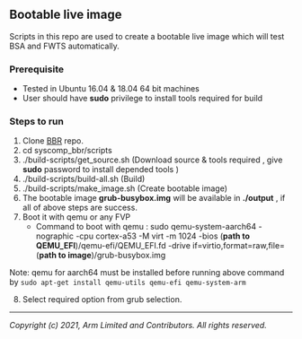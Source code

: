 ## Bootable live image

Scripts in this repo are used to create a bootable live image which will test BSA and FWTS automatically.

### Prerequisite

 - Tested in Ubuntu 16.04 & 18.04 64 bit machines
 - User should have **sudo** privilege to install tools required for build

### Steps to run

 1. Clone [BBR](https://ap-gerrit-1.ap01.arm.com/admin/repos/avk/syscomp_bbr) repo.
 2. cd syscomp_bbr/scripts
 3. ./build-scripts/get_source.sh (Download source & tools required , give **sudo** password to install  depended tools )
 4. ./build-scripts/build-all.sh (Build)
 5. ./build-scripts/make_image.sh (Create bootable image)
 6. The bootable image **grub-busybox.img** will be available in **./output** , if all of above steps are success.
 7. Boot it with qemu or any FVP
      * Command to boot with qemu :
    sudo qemu-system-aarch64 -nographic -cpu cortex-a53 -M virt -m 1024 -bios (**path to QEMU_EFI**)/qemu-efi/QEMU_EFI.fd -drive if=virtio,format=raw,file=(**path to image**)/grub-busybox.img

   Note: qemu for aarch64 must be installed  before running above command  by `sudo apt-get install qemu-utils qemu-efi qemu-system-arm`

 8. Select required option from grub selection.
- - - - - - - - - - - - - - - - - - - -

_Copyright (c) 2021, Arm Limited and Contributors. All rights reserved._
